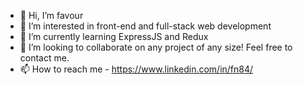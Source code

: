 - 👋 Hi, I’m favour 
- 👀 I’m interested in front-end and full-stack web development
- 🌱 I’m currently learning ExpressJS and Redux
- 💞️ I’m looking to collaborate on any project of any size! Feel free to contact me.
- 📫 How to reach me - https://www.linkedin.com/in/fn84/

<!---
favour33/favour33 is a ✨ special ✨ repository because its `README.md` (this file) appears on your GitHub profile.
You can click the Preview link to take a look at your changes.
--->
